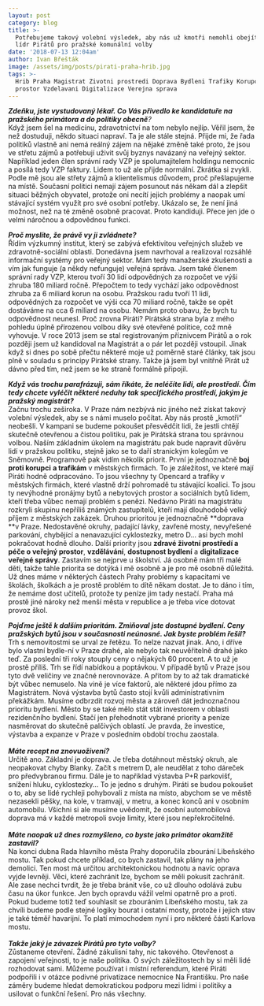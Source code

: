 ```yaml
---
layout: post
category: blog
title: >-
  Potřebujeme takový volební výsledek, aby nás už kmotři nemohli obejít – říká
  lídr Pirátů pro pražské komunální volby
date: '2018-07-13 12:04am'
author: Ivan Břešták
image: /assets/img/posts/pirati-praha-hrib.jpg
tags: >-
  Hrib Praha Magistrat Zivotni prostredi Doprava Bydleni Trafiky Korupce Verejny
  prostor Vzdelavani Digitalizace Verejna sprava
---
```

_**Zdeňku, jste vystudovaný lékař. Co Vás přivedlo ke kandidatuře na pražského primátora a do politiky obecně**?_\
Když jsem šel na medicínu, zdravotnictví na tom nebylo nejlíp. Věřil jsem, že než dostuduji, někdo situaci napraví. Ta je ale stále stejná. Přijde mi, že řada politiků vlastně ani nemá reálný zájem na nějaké změně také proto, že jsou ve střetu zájmů a potřebují uživit svůj byznys navázaný na veřejný sektor. Například jeden člen správní rady VZP je spolumajitelem holdingu nemocnic a posílá tedy VZP faktury. Lidem to už ale přijde normální. Zkrátka si zvykli. Podle mě jsou ale střety zájmů a klientelismus důvodem, proč přešlapujeme na místě. Současní politici nemají zájem posunout nás někam dál a zlepšit situaci běžných obyvatel, protože oni necítí jejich problémy a naopak umí stávající systém využít pro své osobní potřeby. Ukázalo se, že není jiná možnost, než na té změně osobně pracovat. Proto kandiduji. Přece jen jde o velmi náročnou a odpovědnou funkci. 

_**Proč myslíte, že právě vy ji zvládnete?**_\
Řídím výzkumný institut, který se zabývá efektivitou veřejných služeb ve zdravotně-sociální oblasti. Donedávna jsem navrhoval a realizoval rozsáhlé informační systémy pro veřejný sektor. Mám tedy manažerské zkušenosti a vím jak funguje (a někdy nefunguje) veřejná správa. Jsem také členem správní rady VZP, kterou tvoří 30 lidí odpovědných za rozpočet ve výši zhruba 180 miliard ročně. Přepočtem to tedy vychází jako odpovědnost zhruba za 6 miliard korun na osobu. Pražskou radu tvoří 11 lidí, odpovědných za rozpočet ve výši cca 70 miliard ročně, takže se opět dostáváme na cca 6 miliard na osobu. Nemám proto obavu, že bych tu odpovědnost neunesl. Proč zrovna Piráti? Pirátská strana byla z mého pohledu úplně přirozenou volbou díky své otevřené politice, což mně vyhovuje. V roce 2013 jsem se stal registrovaným příznivcem Pirátů a o rok později jsem už kandidoval na Magistrát a o pár let později vstoupil. Jinak když si dnes po sobě přečtu některé moje už poměrně staré články, tak jsou plně v souladu s principy Pirátské strany. Takže já jsem byl vnitřně Pirát už dávno před tím, než jsem se ke straně formálně připojil. 

_**Když vás trochu parafrázuji, sám říkáte, že neléčíte lidi, ale prostředí. Čím tedy chcete vyléčit některé neduhy tak specifického prostředí, jakým je pražský magistrát?**_\
Začnu trochu zeširoka. V Praze nám nezbývá nic jiného než získat takový volební výsledek, aby se s námi muselo počítat. Aby nás prostě „kmotři“ neobešli. V kampani se budeme pokoušet přesvědčit lidi, že jestli chtějí skutečně otevřenou a čistou politiku, pak je Pirátská strana tou správnou volbou. Naším základním úkolem na magistrátu pak bude napravit důvěru lidí v pražskou politiku, stejně jako se to daří stranickým kolegům ve Sněmovně. Programově pak vidím několik priorit. První je jednoznačně **boj proti korupci** **a trafikám** v městských firmách. To je záležitost, ve které mají Piráti hodně odpracováno. To jsou všechny ty Opencard a trafiky v městských firmách, které vlastně drží pohromadě tu stávající koalici. To jsou ty nevýhodné pronájmy bytů a nebytových prostor a sociálních bytů lidem, kteří třeba vůbec nemají problém s penězi. Nedávno Piráti na magistrátu rozkryli skupinu nepříliš známých zastupitelů, kteří mají dlouhodobě velký příjem z městských zakázek. Druhou prioritou je jednoznačně **doprava **v Praze. Nedostavěné okruhy, padající lávky, zavřené mosty, nevyřešené parkování, chybějící a nenavazující cyklostezky, metro D... asi bych mohl pokračovat hodně dlouho. Další priority jsou **zdravé životní prostředí **a** péče o veřejný prostor**, **vzdělávání**, **dostupnost bydlení** a **digitalizace veřejné správy**. Zastavím se nejprve u školství. Já osobně mám tři malé děti, takže tahle priorita se dotýká i mě osobně a je pro mě osobně důležitá. Už dnes máme v některých částech Prahy problémy s kapacitami ve školách, školkách a je prostě problém to dítě někam dostat. Je to dáno i tím, že nemáme dost učitelů, protože ty peníze jim tady nestačí. Praha má prostě jiné nároky než menší města v republice a je třeba více dotovat provoz škol. 

**_Pojďme ještě k dalším prioritám. Zmiňoval jste dostupné bydlení. Ceny pražských bytů jsou v současnosti neúnosné. Jak byste problém řešil?_**\
Trh s nemovitostmi se urval ze řetězu. To nelze nazvat jinak. Ano, i dříve bylo vlastní bydle-ní v Praze drahé, ale nebylo tak neuvěřitelně drahé jako teď. Za poslední tři roky stouply ceny o nějakých 60 procent. A to už je prostě příliš. Trh se řídí nabídkou a poptávkou. V případě bytů v Praze jsou tyto dvě veličiny ve značné nerovnováze. A přitom by to až tak dramatické být vůbec nemuselo. Na vině je více faktorů, ale některé jdou přímo za Magistrátem. Nová výstavba bytů často stojí kvůli administrativním překážkám. Musíme odbrzdit rozvoj města a zároveň dát jednoznačnou prioritu bydlení. Město by se také mělo stát stát investorem v oblasti rezidenčního bydlení. Stačí jen přehodnotit vybrané priority a peníze nasměrovat do skutečně palčivých oblastí. Je pravda, že investice, výstavba a expanze v Praze v posledním období trochu zaostala. \
\
_**Máte recept na znovuoživení?**_\
Určitě ano. Základní je doprava. Je třeba dotáhnout městský okruh, ale neopakovat chyby Blanky. Začít s metrem D, ale neudělat z toho dáreček pro předvybranou firmu. Dále je to například výstavba P+R parkovišť, snížení hluku, cyklostezky... To je jedno s druhým. Piráti se budou pokoušet o to, aby se lidé rychleji pohybovali z místa na místo, abychom se ve městě nezasekli pěšky, na kole, v tramvaji, v metru, a konec konců ani v osobním automobilu. Všichni si ale musíme uvědomit, že osobní automobilová doprava má v každé metropoli svoje limity, které jsou nepřekročitelné. \
\
**_Máte naopak už dnes rozmyšleno, co byste jako primátor okamžitě zastavil?_**\
Na konci dubna Rada hlavního města Prahy doporučila zbourání Libeňského mostu. Tak pokud chcete příklad, co bych zastavil, tak plány na jeho demolici. Ten most má určitou architektonickou hodnotu a navíc oprava vyjde levněji. Věci, které zachránit lze, bychom se měli pokusit zachránit. Ale zase nechci tvrdit, že je třeba bránit vše, co už dlouho odolává zubu času na úkor funkce. Jen bych opravdu vážil velmi opatrně pro a proti. Pokud budeme totiž teď souhlasit se zbouráním Libeňského mostu, tak za chvíli budeme podle stejné logiky bourat i ostatní mosty, protože i jejich stav je také téměř havarijní. To platí mimochodem nyní i pro některé části Karlova mostu. \
\
**_Takže jaký je závazek Pirátů pro tyto volby?_**\
Zůstaneme otevření. Žádné zákulisní tahy, nic takového. Otevřenost a zapojení veřejnosti, to je naše politika. O svých záležitostech by si měli lidé rozhodovat sami. Můžeme používat i místní referendum, které Piráti podpořili i v otázce podivné privatizace nemocnice Na Františku. Pro naše záměry budeme hledat demokratickou podporu mezi lidmi i politiky a usilovat o funkční řešení. Pro nás všechny.
